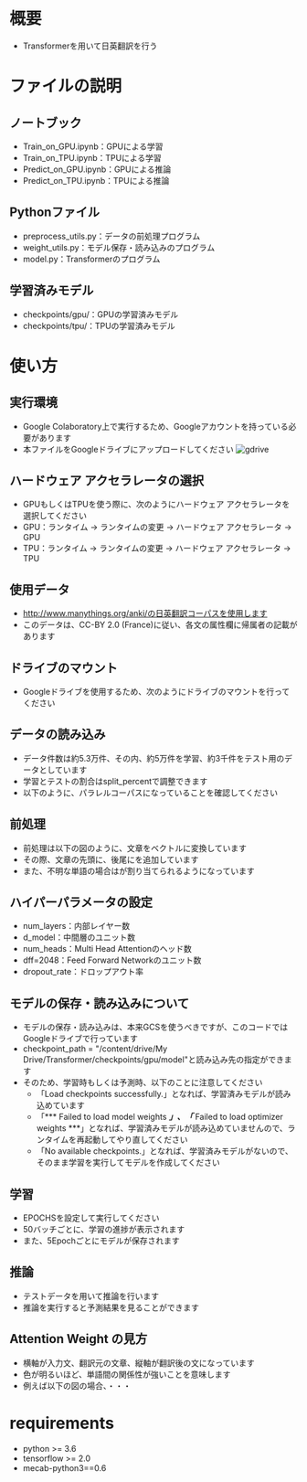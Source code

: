 # 概要
 - Transformerを用いて日英翻訳を行う

# ファイルの説明
 ## ノートブック
 - Train_on_GPU.ipynb：GPUによる学習
 - Train_on_TPU.ipynb：TPUによる学習
 - Predict_on_GPU.ipynb：GPUによる推論
 - Predict_on_TPU.ipynb：TPUによる推論
 
 ## Pythonファイル
 - preprocess_utils.py：データの前処理プログラム
 - weight_utils.py：モデル保存・読み込みのプログラム
 - model.py：Transformerのプログラム

 ## 学習済みモデル 
 - checkpoints/gpu/：GPUの学習済みモデル
 - checkpoints/tpu/：TPUの学習済みモデル

# 使い方
 ## 実行環境
 - Google Colaboratory上で実行するため、Googleアカウントを持っている必要があります
 - 本ファイルをGoogleドライブにアップロードしてください
 ![gdrive](https://github.com/kawasaki-kento/Transformer/blob/master/image/drive_1.png)

 ## ハードウェア アクセラレータの選択
 - GPUもしくはTPUを使う際に、次のようにハードウェア アクセラレータを選択してください
 - GPU：ランタイム → ランタイムの変更 → ハードウェア アクセラレータ → GPU
 - TPU：ランタイム → ランタイムの変更 → ハードウェア アクセラレータ → TPU

 ## 使用データ
 - http://www.manythings.org/anki/の日英翻訳コーパスを使用します
 - このデータは、CC-BY 2.0 (France)に従い、各文の属性欄に帰属者の記載があります

 ## ドライブのマウント
 - Googleドライブを使用するため、次のようにドライブのマウントを行ってください

 ## データの読み込み
 - データ件数は約5.3万件、その内、約5万件を学習、約3千件をテスト用のデータとしています
 - 学習とテストの割合はsplit_percentで調整できます
 - 以下のように、パラレルコーパスになっていることを確認してください

 ## 前処理
 - 前処理は以下の図のように、文章をベクトルに変換しています
 - その際、文章の先頭に<start>、後尾に<end>を追加しています
 - また、不明な単語の場合は<unk>が割り当てられるようになっています

 ## ハイパーパラメータの設定
 - num_layers：内部レイヤー数
 - d_model：中間層のユニット数
 - num_heads：Multi Head Attentionのヘッド数
 - dff=2048：Feed Forward Networkのユニット数
 - dropout_rate：ドロップアウト率

 ## モデルの保存・読み込みについて
 - モデルの保存・読み込みは、本来GCSを使うべきですが、このコードではGoogleドライブで行っています
 - checkpoint_path = "/content/drive/My Drive/Transformer/checkpoints/gpu/model"と読み込み先の指定ができます
 - そのため、学習時もしくは予測時、以下のことに注意してください
 	 - 「Load checkpoints successfully.」となれば、学習済みモデルが読み込めています
 	 - 「*** Failed to load model weights ***」、「*** Failed to load optimizer weights ***」となれば、学習済みモデルが読み込めていませんので、ランタイムを再起動してやり直してください
 	 - 「No available checkpoints.」となれば、学習済みモデルがないので、そのまま学習を実行してモデルを作成してください


 ## 学習
 - EPOCHSを設定して実行してください
 - 50バッチごとに、学習の進捗が表示されます
 - また、5Epochごとにモデルが保存されます

 ## 推論
 - テストデータを用いて推論を行います
 - 推論を実行すると予測結果を見ることができます

 ## Attention Weight の見方
 - 横軸が入力文、翻訳元の文章、縦軸が翻訳後の文になっています
 - 色が明るいほど、単語間の関係性が強いことを意味します
 - 例えば以下の図の場合、・・・
  

# requirements
 - python >= 3.6
 - tensorflow >= 2.0
 - mecab-python3==0.6
